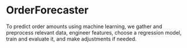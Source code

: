 # OrderForecaster
To predict order amounts using machine learning, we gather and preprocess relevant data, engineer features, choose a regression model, train and evaluate it, and make adjustments if needed.

